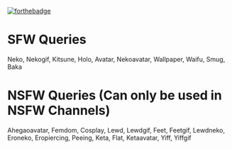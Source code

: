[![forthebadge](https://forthebadge.com/images/badges/built-by-codebabes.svg)](https://forthebadge.com)

# SFW Queries
Neko,
Nekogif,
Kitsune,
Holo,
Avatar,
Nekoavatar,
Wallpaper,
Waifu,
Smug,
Baka

# NSFW Queries (Can only be used in NSFW Channels)
Ahegaoavatar,
Femdom,
Cosplay,
Lewd,
Lewdgif,
Feet,
Feetgif,
Lewdneko,
Eroneko,
Eropiercing,
Peeing,
Keta,
Flat,
Ketaavatar,
Yiff,
Yiffgif
